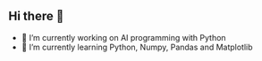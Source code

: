 ## Hi there 👋
- 🔭 I’m currently working on AI programming with Python 
- 🌱 I’m currently learning Python, Numpy, Pandas and Matplotlib

<!--
**Hanishakeri/Hanishakeri** is a ✨ _special_ ✨ repository because its `README.md` (this file) appears on your GitHub profile.

Here are some ideas to get you started:

- 🔭 I’m currently working on AI programming with Python 
- 🌱 I’m currently learning Python, Numpy, Pandas and Matplotlib
- 👯 I’m looking to collaborate on ...
- 🤔 I’m looking for help with ...
- 💬 Ask me about ...
- 📫 How to reach me: ...
- 😄 Pronouns: ...
- ⚡ Fun fact: ...
-->

